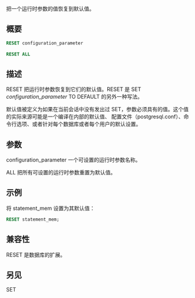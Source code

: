 把一个运行时参数的值恢复到默认值。

## 概要

```sql
RESET configuration_parameter
 
RESET ALL
```

## 描述
RESET 把运行时参数恢复到它们的默认值。RESET 是 SET *configuration_parameter* TO DEFAULT 的另外一种写法。

默认值被定义为如果在当前会话中没有发出过 SET，参数必须具有的值。这个值的实际来源可能是一个编译在内部的默认值、 配置文件（postgresql.conf）、命令行选项、或者针对每个数据库或者每个用户的默认设置。

## 参数
configuration_parameter
一个可设置的运行时参数名称。 

ALL
把所有可设置的运行时参数重置为默认值。

## 示例
将 statement_mem 设置为其默认值：
```sql
RESET statement_mem; 
```

## 兼容性
RESET 是数据库的扩展。

## 另见
SET
